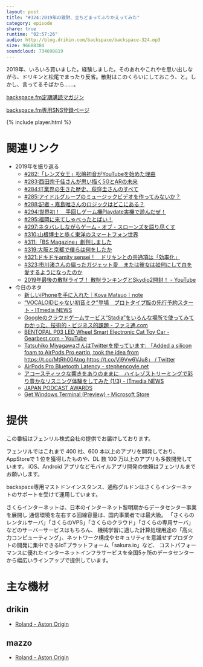 ```yaml
---
layout: post
title: "#324:2019年の散財、立ちどまってふりかえってみた"
category: episode
share: true
runtime: "02:57:26"
audio: http://blog.drikin.com/backspace/backspace-324.mp3
size: 96688384
soundcloud: 734698819
---
```


2019年、いろいろ買いました。経験しました。そのあれやこれやを思い出しながら、ドリキンと松尾でまったり反省。散財はこのくらいにしておこう、と。しかし、言ってるそばから……。

[backspace.fm定期購読マガジン](https://note.mu/drikin/m/m55ec296b7655)

[backspace.fm専用SNS登録ページ](https://mstdn.guru/invite/3WVHpSMr)

{% include player.html %}

# 関連リンク
* 2019年を振り返る
  * [#282:「レンズ女王」松嶋初音がYouTubeを始めた理由](http://backspace.fm/episode/282/)
  * [#283:西田宗千佳さんが思い描く5GとARの未来](http://backspace.fm/episode/283/)
  * [#284:IT業界の生きた歴史、荻窪圭さんのすべて](http://backspace.fm/episode/284/)
  * [#285:アイドルグループのミュージックビデオを作ってみないか？](http://backspace.fm/episode/285/)
  * [#288:記者・嘉島唯さんのロジックはどこにある？](http://backspace.fm/episode/288/)
  * [#294:世界初！　手回しゲーム機Playdate実機で遊んだぜ！](http://backspace.fm/episode/294/)
  * [#295:福岡に来てしゃべったとばい！](http://backspace.fm/episode/295/)
  * [#297:ネタバレしながらゲーム・オブ・スローンズを語り尽くす](http://backspace.fm/episode/297/)
  * [#310:山根博士と歩く東洋のスマートフォン世界](http://backspace.fm/episode/310/)
  * [#311:「BS Magazine」創刊しました](http://backspace.fm/episode/311/)
  * [#319:大阪と京都で僕らは何をしたか](http://backspace.fm/episode/319/)
  * [#321:ドキドキamity sensei！　ドリキンとの共通項は「効率化」](http://backspace.fm/episode/321/)
  * [#323:市川渚さんの偏ったガジェット愛　または彼女は如何にして白を愛するようになったのか](http://backspace.fm/episode/323/)
  * [2019年最後の散財ライブ！ 散財ランキングとSkydio2開封！ - YouTube](https://www.youtube.com/watch?v=4IBuOL_b9Gg)
* 今日のネタ
  * [新しいiPhoneを手に入れた｜Koya Matsuo｜note](https://note.com/mazzo/n/nbda8dbb2fd47?magazine_key=m55ec296b7655)
  * [“VOCALOIDじゃない初音ミク”登場　プロトタイプ版の先行予約スタート - ITmedia NEWS](https://www.itmedia.co.jp/news/articles/1912/25/news098.html)
  * [Googleのクラウドゲームサービス“Stadia”をいろんな場所で使ってみてわかった、技術的・ビジネス的課題 - ファミ通.com](https://www.famitsu.com/news/201912/23189414.html)
  * [BENTOPAL P03 LED Wheel Smart Electronic Cat Toy Car - Gearbest.com - YouTube](https://www.youtube.com/watch?v=nV5z2LhzRwA&feature=youtu.be)
  * [Tatsuhiko MiyagawaさんはTwitterを使っています: 「Added a silicon foam to AirPods Pro eartip, took the idea from https://t.co/MtRh00Atqg https://t.co/Vj9Vw6VJu8」 / Twitter](https://twitter.com/miyagawa/status/1209647726532579328?s=20)
  * [AirPods Pro Bluetooth Latency - stephencoyle.net](https://stephencoyle.net/airpods-pro)
  * [アコースティックな響きをありのままに　ハイレゾストリーミングで彩り豊かなリスニング体験をしてみた (1/3) - ITmedia NEWS](https://www.itmedia.co.jp/news/articles/1912/26/news033.html)
  * [JAPAN PODCAST AWARDS](https://www.japanpodcastawards.com/)
  * [Get Windows Terminal (Preview) - Microsoft Store](https://www.microsoft.com/en-us/p/windows-terminal-preview/9n0dx20hk701?SilentAuth=1&wa=wsignin1.0&activetab=pivot:overviewtab)

# 提供

この番組はフェンリル株式会社の提供でお届けしております。

フェンリルではこれまで 400 社、600 本以上のアプリを開発しており、AppStoreで 1 位を獲得したものや、DL 数 100 万以上のアプリも多数開発しています。
iOS、Android アプリなどモバイルアプリ開発の依頼はフェンリルまでお願いします。

backspace専用マストドンインスタンス、通称グルドンはさくらインターネットのサポートを受けて運用しています。

さくらインターネットは、日本のインターネット黎明期からデータセンター事業を展開し
通信環境を左右する回線容量は、国内事業者では最大級。
「さくらのレンタルサーバ」「さくらのVPS」「さくらのクラウド」「さくらの専用サーバ」などのサーバーサービスはもちろん、
機械学習に適した計算処理用途の「高火力コンピューティング」、ネットワーク構成やセキュリティを意識せずプロダクトの開発に集中できるIoTプラットフォーム「sakura.io」など、
コストパフォーマンスに優れたインターネットインフラサービスを全国5ヶ所のデータセンターから幅広いラインアップで提供しています。

# 主な機材

## drikin
* [Roland - Aston Origin](http://amzn.asia/1OwAZ0w)

## mazzo
* [Roland - Aston Origin](http://amzn.asia/1OwAZ0w)
